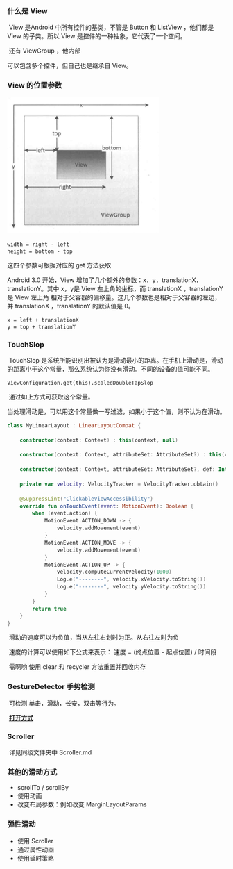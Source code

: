 ### 什么是 View

​	View 是Android 中所有控件的基类，不管是 Button 和 ListView ，他们都是 View 的子类。所以 View 是控件的一种抽象，它代表了一个空间。

​	 还有 ViewGroup ，他内部

可以包含多个控件，但自己也是继承自 View。

### View 的位置参数

![image-20200410102003918](View%E5%9F%BA%E7%A1%80%E7%9F%A5%E8%AF%86.assets/image-20200410102003918.png)

```
width = right - left
height = bottom - top
```

这四个参数可根据对应的 get 方法获取

Android 3.0 开始，View 增加了几个额外的参数：x，y，translationX，translationY。其中 x，y是 View 左上角的坐标，而 translationX ，translationY 是 View 左上角 相对于父容器的偏移量。这几个参数也是相对于父容器的左边，并 translationX ，translationY 的默认值是 0。



```
x = left + translationX
y = top + translationY
```

### TouchSlop

​	TouchSlop 是系统所能识别出被认为是滑动最小的距离。在手机上滑动是，滑动的距离小于这个常量，那么系统认为你没有滑动。不同的设备的值可能不同。

```
ViewConfiguration.get(this).scaledDoubleTapSlop
```

​	通过如上方式可获取这个常量。

​	当处理滑动是，可以用这个常量做一写过滤，如果小于这个值，则不认为在滑动。

```kotlin
class MyLinearLayout : LinearLayoutCompat {

    constructor(context: Context) : this(context, null)

    constructor(context: Context, attributeSet: AttributeSet?) : this(context, attributeSet, 0)

    constructor(context: Context, attributeSet: AttributeSet?, def: Int) : super(context, attributeSet,def)

    private var velocity: VelocityTracker = VelocityTracker.obtain()
    
    @SuppressLint("ClickableViewAccessibility")
    override fun onTouchEvent(event: MotionEvent): Boolean {
        when (event.action) {
            MotionEvent.ACTION_DOWN -> {
                velocity.addMovement(event)
            }
            MotionEvent.ACTION_MOVE -> {
                velocity.addMovement(event)
            }
            MotionEvent.ACTION_UP -> {
                velocity.computeCurrentVelocity(1000)
                Log.e("--------", velocity.xVelocity.toString())
                Log.e("--------", velocity.yVelocity.toString())
            }
        }
        return true
    }
}
```

​	滑动的速度可以为负值，当从左往右划时为正。从右往左时为负

​	速度的计算可以使用如下公式来表示： 速度 = (终点位置 - 起点位置) / 时间段

​	需啊哟 使用 clear 和 recycler 方法重置并回收内存

### GestureDetector 手势检测

​	可检测 单击，滑动，长安，双击等行为。

​	**[打开方式](https://blog.csdn.net/baidu_40389775/article/details/94459776)**

### Scroller

​	详见同级文件夹中 Scroller.md

### 其他的滑动方式

- scrollTo / scrollBy
- 使用动画
- 改变布局参数：例如改变 MarginLayoutParams

### 弹性滑动

- 使用 Scroller
- 通过属性动画
- 使用延时策略

